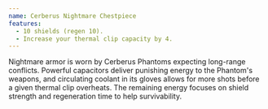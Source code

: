 ```yaml
---
name: Cerberus Nightmare Chestpiece
features:
  - 10 shields (regen 10).
  - Increase your thermal clip capacity by 4.
---
```

Nightmare armor is worn by Cerberus Phantoms expecting long-range conflicts. Powerful capacitors 
deliver punishing energy to the Phantom's weapons, and circulating coolant in its gloves allows for 
more shots before a given thermal clip overheats. The remaining energy focuses on shield strength 
and regeneration time to help survivability.